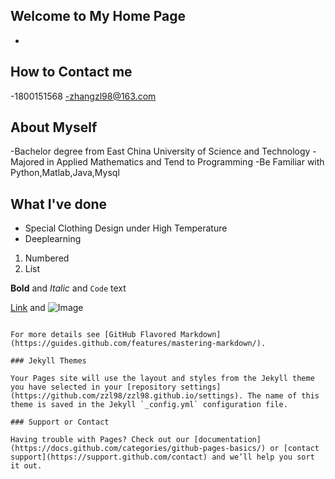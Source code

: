 ## Welcome to My Home Page
-
## How to Contact me
-1800151568
-zhangzl98@163.com
## About Myself
-Bachelor degree from East China University of Science and Technology
-Majored in Applied Mathematics and Tend to Programming 
-Be Familiar with Python,Matlab,Java,Mysql
## What I've done
- Special Clothing Design under High Temperature
- Deeplearning

1. Numbered
2. List

**Bold** and _Italic_ and `Code` text

[Link](url) and ![Image](src)
```

For more details see [GitHub Flavored Markdown](https://guides.github.com/features/mastering-markdown/).

### Jekyll Themes

Your Pages site will use the layout and styles from the Jekyll theme you have selected in your [repository settings](https://github.com/zzl98/zzl98.github.io/settings). The name of this theme is saved in the Jekyll `_config.yml` configuration file.

### Support or Contact

Having trouble with Pages? Check out our [documentation](https://docs.github.com/categories/github-pages-basics/) or [contact support](https://support.github.com/contact) and we’ll help you sort it out.
